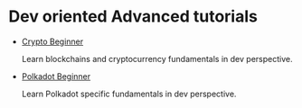 # Dev oriented Advanced tutorials

- [Crypto Beginner](crypto-beginner.md)
  
    Learn blockchains and cryptocurrency fundamentals in dev perspective.
  
- [Polkadot Beginner](polkadot-beginner.md)
  
    Learn Polkadot specific fundamentals in dev perspective.
